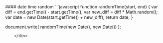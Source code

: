 <div class="markdown-body">
#### date time random
```javascript
function randomTime(start, end) {
    var diff =  end.getTime() - start.getTime();
    var new_diff = diff * Math.random();
    var date = new Date(start.getTime() + new_diff);
    return date;
}

document.write( randomTime(new Date(), new Date()) ); 
```
    </div>